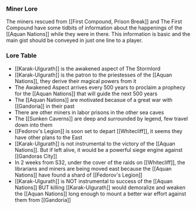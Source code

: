 ### Miner Lore
The miners rescued from [[First Compound, Prison Break]] and The First Compound have some tidbits of information about the happenings of the [[Aquan Nations]] while they were in there. This information is basic and the main gist should be conveyed in just one line to a player.
### Lore Table
- [[Karak-Ulgurath]] is the awakened aspect of The Stormlord
- [[Karak-Ulgurath]] is the patron to the priestesses of the [[Aquan Nations]], they derive their magical powers from it
- The Awakened Aspect arrives every 500 years to proclaim a prophecy for the [[Aquan Nations]] that will guide the next 500 years
- The [[Aquan Nations]] are motivated becasue of a great war with [[Gandoria]] in their past
- There are other miners in labor prisons in the other sea caves
- The [[Sunken Caverns]] are deep and surrounded by legend, few travel down into them
- [[Fedorov's Legion]] is soon set to depart [[Whitecliff]], it seems they have other plans to the East
- [[Karak-Ulgurath]] is not instrumental to the victory of the [[Aquan Nations]]. But if left alive, it would be a powerful siege engine against [[Gandoras City]]
- In 2 weeks from S32, under the cover of the raids on [[Whitecliff]], the librarians and miners are being moved east because the [[Aquan Nations]] have found a shard of [[Fedorov's Legion]]
- [[Karak-Ulgurath]] is NOT instrumental to success of the [[Aquan Nations]] BUT killing [[Karak-Ulgurath]] would demoralize and weaken the [[Aquan Nations]] long enough to mount a better war effort against them from [[Gandoria]]

